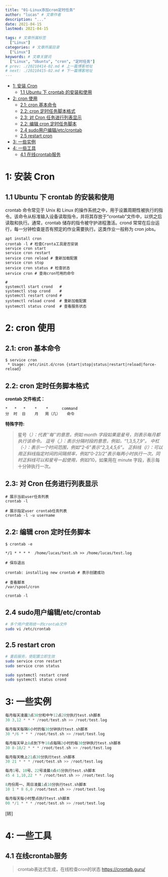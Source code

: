 ```yaml
---
title: "01-Linux添加cron定时任务"
author: "lucas" # 文章作者
description: "..."
date: 2021-04-15
lastmod: 2021-04-15

tags: # 文章所属标签
  ["Linux"]
categories: # 文章所属目录
  ["Linux"]
keywords: # 文章关键词
  ["Linux", "Ubuntu", "cron", "定时任务"]
# prev: ./20210414-02.md # 上一篇博客地址
# next: ./20210415-02.md # 下一篇博客地址
---
```


- [1: 安装 Cron](#1-安装-cron)
  - [1.1 Ubuntu 下 crontab 的安装和使用](#11-ubuntu-下-crontab-的安装和使用)
- [2: cron 使用](#2-cron-使用)
  - [2.1: cron 基本命令](#21-cron-基本命令)
  - [2.2: cron 定时任务脚本格式](#22-cron-定时任务脚本格式)
  - [2.3: 对 Cron 任务进行列表显示](#23-对-cron-任务进行列表显示)
  - [2.2: 编辑 cron 定时任务脚本](#22-编辑-cron-定时任务脚本)
  - [2.4 sudo用户编辑/etc/crontab](#24-sudo用户编辑etccrontab)
  - [2.5 restart cron](#25-restart-cron)
- [3: 一些实例](#3-一些实例)
- [4: 一些工具](#4-一些工具)
  - [4.1 在线crontab服务](#41-在线crontab服务)

# 1: 安装 Cron

## 1.1 Ubuntu 下 crontab 的安装和使用

crontab 命令常见于 Unix 和 Linux 的操作系统之中，用于设置周期性被执行的指令。该命令从标准输入设备读取指令，并将其存放于“crontab”文件中，以供之后读取和执行。通常，crontab 储存的指令被守护进程激活。crond 常常在后台运行，每一分钟检查是否有预定的作业需要执行。这类作业一般称为 cron jobs。

```shell
apt install cron
crontab -l # 检查Cronta工具是否安装
service cron start
service cron restart
service cron reload # 重新加载配置
service cron stop
service cron status # 检查状态
service cron # 查询cron可用的命令

# 
systemctl start crond   # 
systemctl stop crond    #
systemctl restart crond #
systemctl reload crond  # 重新加载配置
systemctl status crond  # 查看服务状态
```

# 2: cron 使用

## 2.1: cron 基本命令

```shell
$ service cron
 * Usage: /etc/init.d/cron {start|stop|status|restart|reload|force-reload}
```

## 2.2: cron 定时任务脚本格式

**crontab 文件格式：**

```shell
*   *   *    *    *      command
分  时  日    月   周（几）   命令
```

**特殊字符:**

> 星号（_）：代表’‘每’'的意思，例如 month 字段如果是星号，则表示每月都执行该命令。
> 逗号（,）：表示分隔时段的意思，例如，“1,3,5,7,9”。
> 中杠（-）：表示一个时间范围，例如“2-6”表示“2,3,4,5,6”。
> 正斜线（/）：可以用正斜线指定时间的间隔频率，例如“0-23/2”表示每两小时执行一次。同时正斜线可以和星号一起使用，例如_/10，如果用在 minute 字段，表示每十分钟执行一次。

## 2.3: 对 Cron 任务进行列表显示

```shell
# 展示当前user任务列表
crontab -l

# 展示指定user crontab任务列表
crontab -l -u username
```

## 2.2: 编辑 cron 定时任务脚本

```shell
$ crontab -e

*/1 * * * *  /home/lucas/test.sh >> /home/lucas/test.log

# 保存退出

crontab: installing new crontab # 表示创建成功

# 查看脚本
/var/spool/cron

crontab -l

```

## 2.4 sudo用户编辑/etc/crontab
```bash
# 多个用户使用统一的crontab文件
sudo vi /etc/crontab

```
## 2.5 restart cron

```bash
# 重启服务，使配置立即生效
sudo service cron restart
sudo service cron status

sudo systemctl restart crond
sudo systemctl status crond
```

# 3: 一些实例

```go
每月每天凌晨3点30分和中午12点20分执行test.sh脚本
30 3,12 * * * /root/test.sh >> /root/test.log

每月每天每隔6小时的每30分钟执行test.sh脚本
30 */6 * * * /root/test.sh >> /root/test.log

每月每天早上8点到下午18点每隔2小时的每30分钟执行test.sh脚本
30 8-18/2 * * * /root/test.sh >> /root/test.log

每月每天晚上21点30分执行test.sh脚本
30 21 * * * /root/test.sh >> /root/test.log

每月1号、10号、22号凌晨4点45分执行test.sh脚本
45 4 1,10,22 * * /root/test.sh >> /root/test.log

8月份周一、周日凌晨1点10分执行test.sh脚本
10 1 * 8 6,0 /root/test.sh >> /root/test.log

每月每天每小时整点执行test.sh脚本
00 */1 * * * /root/test.sh >> /root/test.log

```

[转]

# 4: 一些工具
## 4.1 在线crontab服务
> crontab表达式生成，在线检查cron的状态
https://crontab.guru/

